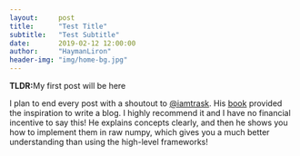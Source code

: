 ```yaml
---
layout:     post
title:      "Test Title"
subtitle:   "Test Subtitle"
date:       2019-02-12 12:00:00
author:     "HaymanLiron"
header-img: "img/home-bg.jpg"
---
```


<p><b>TLDR:</b>My first post will be here</p>


<p>I plan to end every post with a shoutout to <a href="https://twitter.com/iamtrask">@iamtrask</a>. His <a href="https://www.manning.com/books/grokking-deep-learning">book</a> provided the inspiration to write a blog. I highly recommend it and I have no financial incentive to say this! He explains concepts clearly, and then he shows you how to implement them in raw numpy, which gives you a much better understanding than using the high-level frameworks!
</p>


<link rel="stylesheet" type="text/css" href="{{ site.baseurl }}/css/shCore.css">
<link rel="stylesheet" type="text/css" href="{{ site.baseurl }}/css/shThemeDefault.css">
<script src="{{ site.baseurl }}/js/shCore.js"></script>
<script src="{{ site.baseurl }}/js/shLegacy.js"></script>
<script src="{{ site.baseurl }}/js/shBrushPython.js"></script>
<script type="text/javascript">
	// SyntaxHighlighter.config.bloggerMode = true;
	SyntaxHighlighter.config.toolbar = true;
    SyntaxHighlighter.all();
</script>
